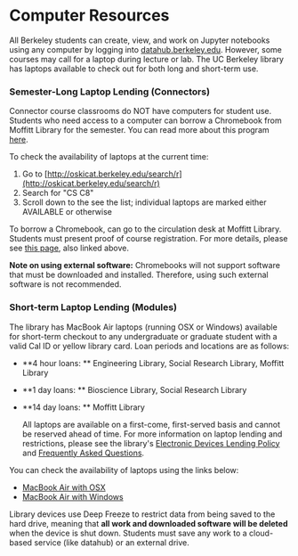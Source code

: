 # Computer Resources

All Berkeley students can create, view, and work on Jupyter notebooks using any computer by logging into [datahub.berkeley.edu](/datahub.berkeley.edu). However, some courses may call for a laptop during lecture or lab. The UC Berkeley library has laptops available to check out for both long and short-term use.

### Semester-Long Laptop Lending \(Connectors\)

Connector course classrooms do NOT have computers for student use. Students who need access to a computer can borrow a Chromebook from Moffitt Library for the semester. You can read more about this program [here](https://data.berkeley.edu/news/data-science-students-can-borrow-laptops-semester).

To check the availability of laptops at the current time:

1. Go to [http://oskicat.berkeley.edu/search/r](http://oskicat.berkeley.edu/search/r)
2. Search for "CS C8"
3. Scroll down to the see the list; individual laptops are marked either AVAILABLE or otherwise

To borrow a Chromebook, can go to the circulation desk at Moffitt Library. Students must present proof of course registration. For more details, please see [this page](https://data.berkeley.edu/news/data-science-students-can-borrow-laptops-semester), also linked above.

**Note on using external software:** Chromebooks will not support software that must be downloaded and installed. Therefore, using such external software is not recommended.

### Short-term Laptop Lending \(Modules\)

The library has MacBook Air laptops \(running OSX or Windows\) available for short-term checkout to any undergraduate or graduate student with a valid Cal ID or yellow library card. Loan periods and locations are as follows:

* **4 hour loans: ** Engineering Library, Social Research Library, Moffitt Library
* **1 day loans: ** Bioscience Library, Social Research Library
* **14 day loans: ** Moffitt Library

  All laptops are available on a first-come, first-served basis and cannot be reserved ahead of time. For more information on laptop lending and restrictions, please see the library's [Electronic Devices Lending Policy](http://www.lib.berkeley.edu/using-the-libraries/laptop-lending) and [Frequently Asked Questions](http://www.lib.berkeley.edu/about/faq?faq_category=239).

You can check the availability of laptops using the links below:

* [MacBook Air with OSX](http://oskicat.berkeley.edu/record=b21338181~S1)
* [MacBook Air with Windows](http://oskicat.berkeley.edu/record=b21338184~S1)

Library devices use Deep Freeze to restrict data from being saved to the hard drive, meaning that **all work and downloaded software will be deleted** when the device is shut down. Students must save any work to a cloud-based service \(like datahub\) or an external drive.

## 



